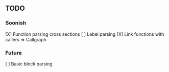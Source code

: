 ## TODO

### Soonish

[X] Function parsing cross sections
[ ] Label parsing
[X] Link functions with callers => Callgraph

### Future

[ ] Basic block parsing
